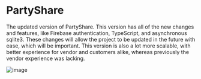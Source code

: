 # PartyShare
The updated version of PartyShare. This version has all of the new changes and features, like Firebase authentication, TypeScript, and asynchronous sqlite3. 
These changes will allow the project to be updated in the future with ease, which will be important. 
This version is also a lot more scalable, with better experience for vendor and customers alike, whereas previously the vendor experience was lacking.

![image](https://user-images.githubusercontent.com/77065635/232315333-990a19dd-347d-4d17-9404-62c9d80303a7.png)
